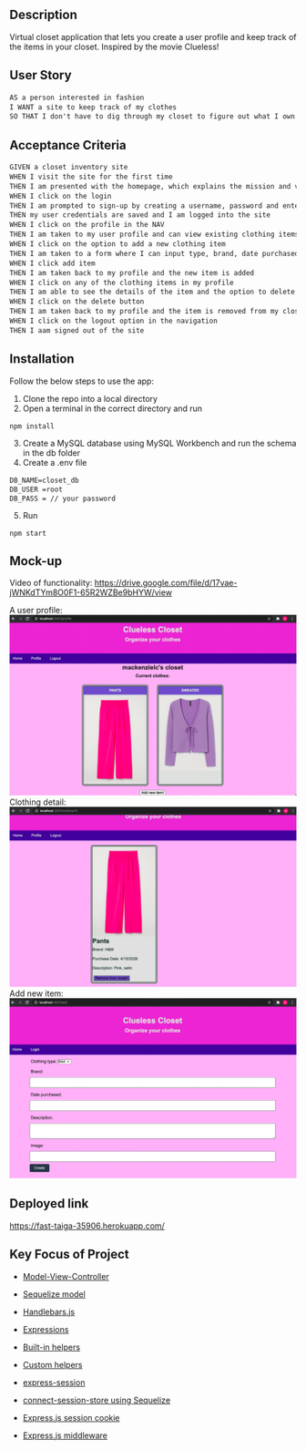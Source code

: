 ## Description
Virtual closet application that lets you create a user profile and keep track of the items in your closet. Inspired by the movie Clueless!

## User Story
```md
AS a person interested in fashion
I WANT a site to keep track of my clothes
SO THAT I don't have to dig through my closet to figure out what I own and always have my clothing inventory at my fingertips
```

## Acceptance Criteria
```md
GIVEN a closet inventory site
WHEN I visit the site for the first time
THEN I am presented with the homepage, which explains the mission and vision for the site
WHEN I click on the login 
THEN I am prompted to sign-up by creating a username, password and entering an email
THEN my user credentials are saved and I am logged into the site
WHEN I click on the profile in the NAV
THEN I am taken to my user profile and can view existing clothing items, if any, or add new clothing items to my closet
WHEN I click on the option to add a new clothing item
THEN I am taken to a form where I can input type, brand, date purchased, description and image name
WHEN I click add item 
THEN I am taken back to my profile and the new item is added
WHEN I click on any of the clothing items in my profile
THEN I am able to see the details of the item and the option to delete the item
WHEN I click on the delete button
THEN I am taken back to my profile and the item is removed from my closet
WHEN I click on the logout option in the navigation
THEN I aam signed out of the site
```

## Installation
Follow the below steps to use the app:
1. Clone the repo into a local directory
2. Open a terminal in the correct directory and run 
```
npm install
```
3. Create a MySQL database using MySQL Workbench and run the schema in the db folder
4. Create a .env file 
```
DB_NAME=closet_db
DB_USER =root
DB_PASS = // your password
```
5. Run 
```
npm start
```

## Mock-up
Video of functionality: 
https://drive.google.com/file/d/17vae-jWNKdTYm8O0F1-65R2WZBe9bHYW/view 

A user profile:
![Profile view](/public/images/profile-view.png)
Clothing detail:
![Clothes detail view](/public/images/detail-view.png)
Add new item:
![Add clothing view](/public/images/add-view.png)

## Deployed link
https://fast-taiga-35906.herokuapp.com/ 

## Key Focus of Project

* [Model-View-Controller](https://developer.mozilla.org/en-US/docs/Glossary/MVC)

* [Sequelize model](https://sequelize.org/master/class/lib/model.js~Model.html)

* [Handlebars.js](https://www.npmjs.com/package/express-handlebars)

* [Expressions](https://handlebarsjs.com/guide/expressions.html)

* [Built-in helpers](https://handlebarsjs.com/guide/builtin-helpers.html)

* [Custom helpers](https://www.npmjs.com/package/express-handlebars#helpers)

* [express-session](https://www.npmjs.com/package/express-session)

* [connect-session-store using Sequelize](https://www.npmjs.com/package/connect-session-sequelize) 

* [Express.js session cookie](https://github.com/expressjs/session#cookie)

* [Express.js middleware](https://expressjs.com/en/guide/using-middleware.html)
